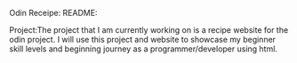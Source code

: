 Odin Receipe: README:

Project:The project that I am currently working on is a recipe website for the odin project. I will use this project and website to showcase my beginner skill levels and beginning journey as a programmer/developer using html.


